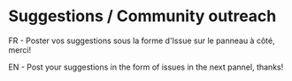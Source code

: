 # Suggestions / Community outreach

FR - Poster vos suggestions sous la forme d'Issue sur le panneau à côté, merci!

EN - Post your suggestions in the form of issues in the next pannel, thanks!

